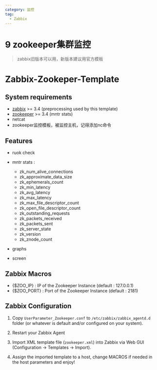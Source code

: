 ```yaml
---
category: 监控
tag:
  - Zabbix
---
```


# 9 zookeeper集群监控

> zabbix旧版本可以用，新版本建议用官方模板

# Zabbix-Zookeper-Template

## System requirements

- [zabbix](http://www.zabbix.com/downloads/) >= 3.4 (preprocessing used by this template)
- [zookeeper](https://zookeeper.apache.org/releases.html) >= 3.4 (mntr stats)
- netcat 
- zookeeper监控模板，被监控主机，记得添加nc命令

## Features

- ruok check
- mntr stats :
  - zk_num_alive_connections
  - zk_approximate_data_size
  - zk_ephemerals_count
  - zk_min_latency
  - zk_avg_latency
  - zk_max_latency
  - zk_max_file_descriptor_count
  - zk_open_file_descriptor_count
  - zk_outstanding_requests
  - zk_packets_received
  - zk_packets_sent
  - zk_server_state
  - zk_version
  - zk_znode_count

- graphs
- screen


## Zabbix Macros

- {$ZOO_IP} : IP of the Zookeeper Instance (default : 127.0.0.1)
- {$ZOO_PORT} : Port of the Zookeeper Instance (default : 2181)


## Zabbix Configuration

1) Copy `UserParameter_Zookeeper.conf` to `/etc/zabbix/zabbix_agentd.d` folder (or whatever is default and/or configured on your system).

2) Restart your Zabbix Agent

3) Import XML template file (`zookeeper.xml`) into Zabbix via Web GUI (Configuration -> Templates -> Import).

4) Assign the imported template to a host, change MACROS if needed in the host parameters and enjoy!